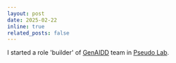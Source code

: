 ```yaml
---
layout: post
date: 2025-02-22
inline: true
related_posts: false
---
```


I started a role 'builder' of [GenAIDD](https://pseudo-lab.github.io/GenAIDD/) team in [Pseudo Lab](https://pseudo-lab.com/).
